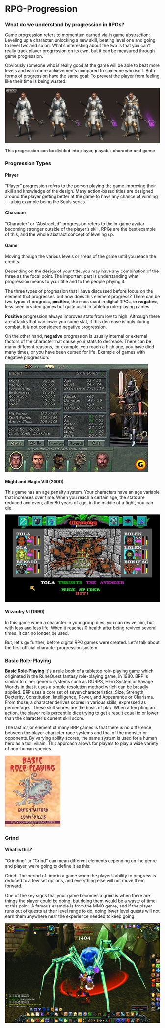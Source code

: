 # RPG-Progression

### What do we understand by progression in RPGs?
Game progression refers to momentum earned via in game abstraction: Leveling up a character, unlocking a new skill, beating level one and going to level two and so on. What’s interesting about the two is that you can’t really track player progression on its own, but it can be measured through game progression.

Obviously someone who is really good at the game will be able to beat more levels and earn more achievements compared to someone who isn’t. Both forms of progression have the same goal: To prevent the player from feeling like their time is being wasted.

![](images/progression.jpg)

This progression can be divided into player, playable character and game:

### Progression Types
#### Player
“Player” progression refers to the person playing the game improving their skill and knowledge of the design. Many action-based titles are designed around the player getting better at the game to have any chance of winning — a big example being the Souls series.
#### Character
“Character” or “Abstracted” progression refers to the in-game avatar becoming stronger outside of the player’s skill. RPGs are the best example of this, and the whole abstract concept of leveling up.
#### Game
Moving through the various levels or areas of the game until you reach the credits.

Depending on the design of your title, you may have any combination of the three as the focal point. The important part is understanding what progression means to your title and to the people playing it.

The three types of progression that I have discussed before focus on the element that progresses, but how does this element progress?
There can be two types of progress, **positive**, the most used in digital RPGs, or **negative**, less seen in video games but quite used in tabletop role-playing games.

**Positive** progression always improves stats from low to high. Although there are attacks that can lower you some stat, if this decrease is only during combat, it is not considered negative progression.

On the other hand, **negative** progression is usually internal or external factors of the character that cause your stats to decrease. There can be many different reasons, for example, you reach a high age, you have died many times, or you have been cursed for life. Example of games with negative progression:

![](images/mamv.png)

#### Might and Magic VIII (2000)
This game has an age penalty system. Your characters have an age variable that increases over time. When you reach a certain age, the stats are reduced and even, after 80 years of age, in the middle of a fight, you can die.

![](images/wizardry.png)

#### Wizardry VI (1990)
In this game when a character in your group dies, you can revive him, but with less and less life. When it reaches 0 health after being revived several times, it can no longer be used.

But, let's go further, before digital RPG games were created. Let's talk about the first official character progression system.

### Basic Role-Playing

**Basic Role-Playing** it's a rule book of a tabletop role-playing game which originated in the RuneQuest fantasy role-playing game, in 1980. BRP is similar to other generic systems such as GURPS, Hero System or Savage Worlds in that it uses a simple resolution method which can be broadly applied. BRP uses a core set of seven characteristics: Size, Strength, Dexterity, Constitution, Intelligence, Power, and Appearance or Charisma. From those, a character derives scores in various skills, expressed as percentages. These skill scores are the basis of play. When attempting an action, the player rolls percentile dice trying to get a result equal to or lower than the character's current skill score.

The last major element of many BRP games is that there is no difference between the player character race systems and that of the monster or opponents. By varying ability scores, the same system is used for a human hero as a troll villain. This approach allows for players to play a wide variety of non-human species.

![](images/brp.png)

### Grind
#### What is this?
“Grinding” or “Grind” can mean different elements depending on the genre and player, we’re going to define it as this:

Grind: The period of time in a game when the player’s ability to progress is reduced to a few set options, and everything else will not move them forward.

One of the key signs that your game becomes a grind is when there are things the player could be doing, but doing them would be a waste of time at this point. A famous example is from the MMO genre, and if the player runs out of quests at their level range to do, doing lower level quests will not earn them anywhere near the experience needed to keep going.

![](images/wow.png)
